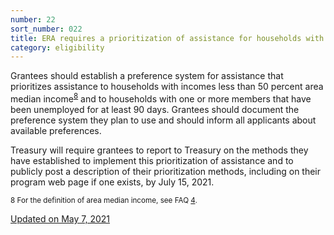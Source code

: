 ```yaml
---
number: 22
sort_number: 022
title: ERA requires a prioritization of assistance for households with incomes less than 50% of area median income or households with one or more individuals that have not been employed for the 90-day period preceding the date of application. How should grantees prioritize assistance?
category: eligibility
---
```


Grantees should establish a preference system for assistance that prioritizes assistance to households with incomes less than 50 percent area median income<sup><a href="#fn8" id="ref8">8</a></sup>  and to households with one or more members that have been unemployed for at least 90 days. Grantees should document the preference system they plan to use and should inform all applicants about available preferences.

Treasury will require grantees to report to Treasury on the methods they have established to implement this prioritization of assistance and to publicly post a description of their prioritization methods, including on their program web page if one exists, by July 15, 2021.

<sup id="fn8">8 For the definition of area median income, see FAQ <a href="{{ site.baseurl }}/faqs#4">4</a>.</sup>

<a href="{{ site.baseurl }}/implementation-guidance/changes/" class="era-guidance__datestamp">Updated on May 7, 2021</a>